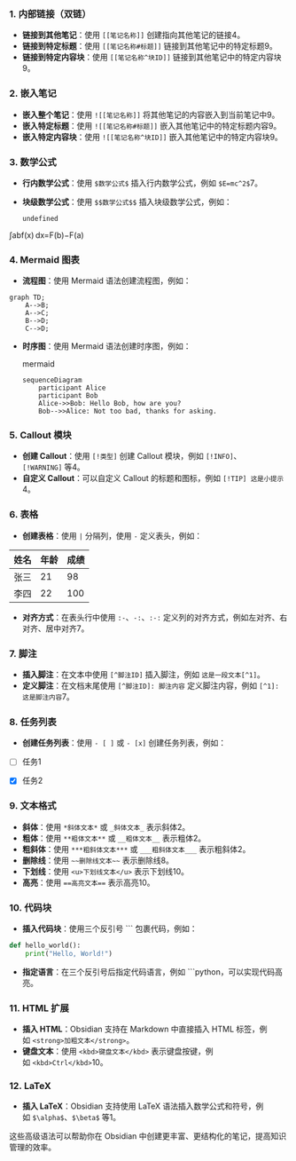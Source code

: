 


### 1. **内部链接（双链）**

- **链接到其他笔记**：使用 `[[笔记名称]]` 创建指向其他笔记的链接4。
- **链接到特定标题**：使用 `[[笔记名称#标题]]` 链接到其他笔记中的特定标题9。
- **链接到特定内容块**：使用 `[[笔记名称^块ID]]` 链接到其他笔记中的特定内容块9。

### 2. **嵌入笔记**

- **嵌入整个笔记**：使用 `![[笔记名称]]` 将其他笔记的内容嵌入到当前笔记中9。
- **嵌入特定标题**：使用 `![[笔记名称#标题]]` 嵌入其他笔记中的特定标题内容9。
- **嵌入特定内容块**：使用 `![[笔记名称^块ID]]` 嵌入其他笔记中的特定内容块9。

### 3. **数学公式**

- **行内数学公式**：使用 `$数学公式$` 插入行内数学公式，例如 `$E=mc^2$`7。
- **块级数学公式**：使用 `$$数学公式$$` 插入块级数学公式，例如：

    
    ```text
    undefined
    ```
    

∫abf(x) dx=F(b)−F(a)


### 4. **Mermaid 图表**
- **流程图**：使用 Mermaid 语法创建流程图，例如：
```mermaid
graph TD;
    A-->B;
    A-->C;
    B-->D;
    C-->D;
````


- **时序图**：使用 Mermaid 语法创建时序图，例如：
    
    mermaid
    
    ```mermaid
    sequenceDiagram
        participant Alice
        participant Bob
        Alice->>Bob: Hello Bob, how are you?
        Bob-->>Alice: Not too bad, thanks for asking.
    ```
    

### 5. **Callout 模块**

- **创建 Callout**：使用 `[!类型]` 创建 Callout 模块，例如 `[!INFO]`、`[!WARNING]` 等4。
- **自定义 Callout**：可以自定义 Callout 的标题和图标，例如 `[!TIP] 这是小提示`4。

### 6. **表格**

- **创建表格**：使用 `|` 分隔列，使用 `-` 定义表头，例如：

| 姓名 | 年龄 | 成绩 |
| --- | --- | --- |
| 张三 | 21 | 98 |
| 李四 | 22 | 100 |

- **对齐方式**：在表头行中使用 `:-`、`-:`、`:-:` 定义列的对齐方式，例如左对齐、右对齐、居中对齐7。

### 7. **脚注**

- **插入脚注**：在文本中使用 `[^脚注ID]` 插入脚注，例如 `这是一段文本[^1]`。
- **定义脚注**：在文档末尾使用 `[^脚注ID]: 脚注内容` 定义脚注内容，例如 `[^1]: 这是脚注内容`7。

### 8. **任务列表**

- **创建任务列表**：使用 `- [ ]` 或 `- [x]` 创建任务列表，例如：

- [ ] 任务1
- [x] 任务2
 

### 9. **文本格式**

- **斜体**：使用 `*斜体文本*` 或 `_斜体文本_` 表示斜体2。
- **粗体**：使用 `**粗体文本**` 或 `__粗体文本__` 表示粗体2。
- **粗斜体**：使用 `***粗斜体文本***` 或 `___粗斜体文本___` 表示粗斜体2。
- **删除线**：使用 `~~删除线文本~~` 表示删除线8。
- **下划线**：使用 `<u>下划线文本</u>` 表示下划线10。
- **高亮**：使用 `==高亮文本==` 表示高亮10。

### 10. **代码块**

- **插入代码块**：使用三个反引号 ``` 包裹代码，例如：
```python
def hello_world():
	print("Hello, World!")
```

- **指定语言**：在三个反引号后指定代码语言，例如 ```python，可以实现代码高亮。

### 11. HTML 扩展

- **插入 HTML**：Obsidian 支持在 Markdown 中直接插入 HTML 标签，例如 `<strong>加粗文本</strong>`。
- **键盘文本**：使用 `<kbd>键盘文本</kbd>` 表示键盘按键，例如 `<kbd>Ctrl</kbd>`10。

### 12. **LaTeX**

- **插入 LaTeX**：Obsidian 支持使用 LaTeX 语法插入数学公式和符号，例如 `$\alpha$`、`$\beta$` 等1。

这些高级语法可以帮助你在 Obsidian 中创建更丰富、更结构化的笔记，提高知识管理的效率。